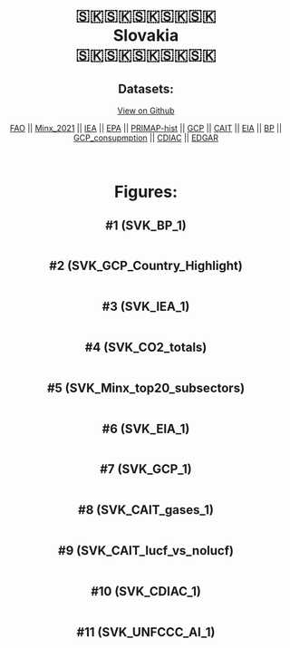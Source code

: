 
<center>
<h1 align="center">
🇸🇰🇸🇰🇸🇰🇸🇰🇸🇰
<br>
Slovakia
<br>
🇸🇰🇸🇰🇸🇰🇸🇰🇸🇰
</h1>
<h2>Datasets:</h2>
<p><a href="https://github.com/dquintani/GreenhouseData/tree/master/country_data/SVK_Slovakia/data">View on Github</a>
<br></p><p><a href="data/SVK_FAO.csv">FAO</a> || <a href="data/SVK_Minx_2021.csv">Minx_2021</a> || <a href="data/SVK_IEA.csv">IEA</a> || <a href="data/SVK_EPA.csv">EPA</a> || <a href="data/SVK_PRIMAP-hist.csv">PRIMAP-hist</a> || <a href="data/SVK_GCP.csv">GCP</a> || <a href="data/SVK_CAIT.csv">CAIT</a> || <a href="data/SVK_EIA.csv">EIA</a> || <a href="data/SVK_BP.csv">BP</a> || <a href="data/SVK_GCP_consupmption.csv">GCP_consupmption</a> || <a href="data/SVK_CDIAC.csv">CDIAC</a> || <a href="data/SVK_EDGAR.csv">EDGAR</a></p><p><br></p>
<h1>Figures:</h1><h2>#1 (SVK_BP_1)</h2>
<p><img alt="" src="figures/SVK_BP_1.png" /></p><h2>#2 (SVK_GCP_Country_Highlight)</h2>
<p><img alt="" src="figures/SVK_GCP_Country_Highlight.png" /></p><h2>#3 (SVK_IEA_1)</h2>
<p><img alt="" src="figures/SVK_IEA_1.png" /></p><h2>#4 (SVK_CO2_totals)</h2>
<p><img alt="" src="figures/SVK_CO2_totals.png" /></p><h2>#5 (SVK_Minx_top20_subsectors)</h2>
<p><img alt="" src="figures/SVK_Minx_top20_subsectors.png" /></p><h2>#6 (SVK_EIA_1)</h2>
<p><img alt="" src="figures/SVK_EIA_1.png" /></p><h2>#7 (SVK_GCP_1)</h2>
<p><img alt="" src="figures/SVK_GCP_1.png" /></p><h2>#8 (SVK_CAIT_gases_1)</h2>
<p><img alt="" src="figures/SVK_CAIT_gases_1.png" /></p><h2>#9 (SVK_CAIT_lucf_vs_nolucf)</h2>
<p><img alt="" src="figures/SVK_CAIT_lucf_vs_nolucf.png" /></p><h2>#10 (SVK_CDIAC_1)</h2>
<p><img alt="" src="figures/SVK_CDIAC_1.png" /></p><h2>#11 (SVK_UNFCCC_AI_1)</h2>
<p><img alt="" src="figures/SVK_UNFCCC_AI_1.png" /></p>